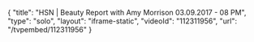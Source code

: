 {
    "title": "HSN | Beauty Report with Amy Morrison 03.09.2017 - 08 PM",
    "type": "solo",
    "layout": "iframe-static",
    "videoId": "112311956",
    "url": "\/tvpembed\/112311956"
}